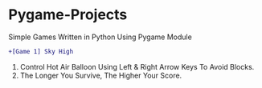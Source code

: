 # Pygame-Projects
Simple Games Written in Python Using Pygame Module

```diff
+[Game 1] Sky High 
```
1. Control Hot Air Balloon Using Left & Right Arrow Keys To Avoid Blocks.
2. The Longer You Survive, The Higher Your Score.
